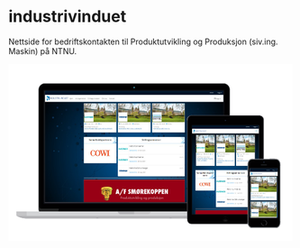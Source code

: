 # industrivinduet
Nettside for bedriftskontakten til Produktutvikling og Produksjon (siv.ing. Maskin) på NTNU.

![Mockup](https://github.com/simenkristoff/industrivinduet/blob/main/mockup.png?raw=true)
